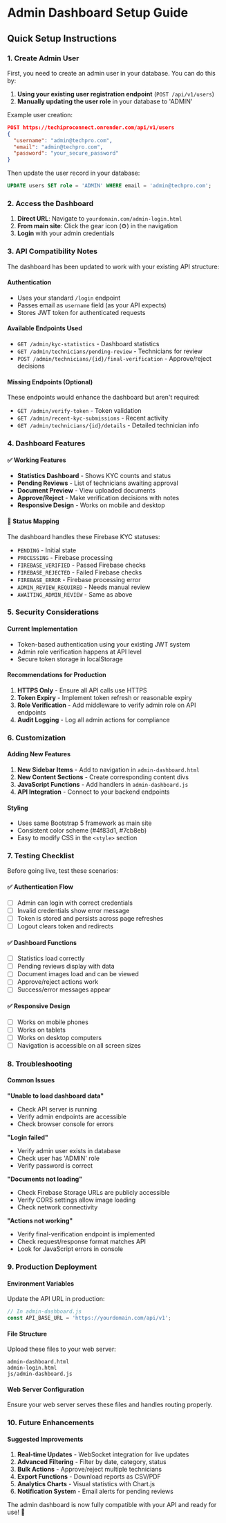# Admin Dashboard Setup Guide

## Quick Setup Instructions

### 1. Create Admin User
First, you need to create an admin user in your database. You can do this by:

1. **Using your existing user registration endpoint** (`POST /api/v1/users`)
2. **Manually updating the user role** in your database to 'ADMIN'

Example user creation:
```json
POST https://techiproconnect.onrender.com/api/v1/users
{
  "username": "admin@techpro.com",
  "email": "admin@techpro.com", 
  "password": "your_secure_password"
}
```

Then update the user record in your database:
```sql
UPDATE users SET role = 'ADMIN' WHERE email = 'admin@techpro.com';
```

### 2. Access the Dashboard

1. **Direct URL**: Navigate to `yourdomain.com/admin-login.html`
2. **From main site**: Click the gear icon (⚙️) in the navigation
3. **Login** with your admin credentials

### 3. API Compatibility Notes

The dashboard has been updated to work with your existing API structure:

#### Authentication
- Uses your standard `/login` endpoint
- Passes email as `username` field (as your API expects)
- Stores JWT token for authenticated requests

#### Available Endpoints Used
- `GET /admin/kyc-statistics` - Dashboard statistics
- `GET /admin/technicians/pending-review` - Technicians for review
- `POST /admin/technicians/{id}/final-verification` - Approve/reject decisions

#### Missing Endpoints (Optional)
These endpoints would enhance the dashboard but aren't required:
- `GET /admin/verify-token` - Token validation
- `GET /admin/recent-kyc-submissions` - Recent activity
- `GET /admin/technicians/{id}/details` - Detailed technician info

### 4. Dashboard Features

#### ✅ Working Features
- **Statistics Dashboard** - Shows KYC counts and status
- **Pending Reviews** - List of technicians awaiting approval
- **Document Preview** - View uploaded documents
- **Approve/Reject** - Make verification decisions with notes
- **Responsive Design** - Works on mobile and desktop

#### 🔧 Status Mapping
The dashboard handles these Firebase KYC statuses:
- `PENDING` - Initial state
- `PROCESSING` - Firebase processing
- `FIREBASE_VERIFIED` - Passed Firebase checks
- `FIREBASE_REJECTED` - Failed Firebase checks  
- `FIREBASE_ERROR` - Firebase processing error
- `ADMIN_REVIEW_REQUIRED` - Needs manual review
- `AWAITING_ADMIN_REVIEW` - Same as above

### 5. Security Considerations

#### Current Implementation
- Token-based authentication using your existing JWT system
- Admin role verification happens at API level
- Secure token storage in localStorage

#### Recommendations for Production
1. **HTTPS Only** - Ensure all API calls use HTTPS
2. **Token Expiry** - Implement token refresh or reasonable expiry
3. **Role Verification** - Add middleware to verify admin role on API endpoints
4. **Audit Logging** - Log all admin actions for compliance

### 6. Customization

#### Adding New Features
1. **New Sidebar Items** - Add to navigation in `admin-dashboard.html`
2. **New Content Sections** - Create corresponding content divs
3. **JavaScript Functions** - Add handlers in `admin-dashboard.js`
4. **API Integration** - Connect to your backend endpoints

#### Styling
- Uses same Bootstrap 5 framework as main site
- Consistent color scheme (#4f83d1, #7cb8eb)
- Easy to modify CSS in the `<style>` section

### 7. Testing Checklist

Before going live, test these scenarios:

#### ✅ Authentication Flow
- [ ] Admin can login with correct credentials
- [ ] Invalid credentials show error message
- [ ] Token is stored and persists across page refreshes
- [ ] Logout clears token and redirects

#### ✅ Dashboard Functions
- [ ] Statistics load correctly
- [ ] Pending reviews display with data
- [ ] Document images load and can be viewed
- [ ] Approve/reject actions work
- [ ] Success/error messages appear

#### ✅ Responsive Design
- [ ] Works on mobile phones
- [ ] Works on tablets
- [ ] Works on desktop computers
- [ ] Navigation is accessible on all screen sizes

### 8. Troubleshooting

#### Common Issues

**"Unable to load dashboard data"**
- Check API server is running
- Verify admin endpoints are accessible
- Check browser console for errors

**"Login failed"** 
- Verify admin user exists in database
- Check user has 'ADMIN' role
- Verify password is correct

**"Documents not loading"**
- Check Firebase Storage URLs are publicly accessible
- Verify CORS settings allow image loading
- Check network connectivity

**"Actions not working"**
- Verify final-verification endpoint is implemented
- Check request/response format matches API
- Look for JavaScript errors in console

### 9. Production Deployment

#### Environment Variables
Update the API URL in production:
```javascript
// In admin-dashboard.js
const API_BASE_URL = 'https://yourdomain.com/api/v1';
```

#### File Structure
Upload these files to your web server:
```
admin-dashboard.html
admin-login.html
js/admin-dashboard.js
```

#### Web Server Configuration
Ensure your web server serves these files and handles routing properly.

### 10. Future Enhancements

#### Suggested Improvements
1. **Real-time Updates** - WebSocket integration for live updates
2. **Advanced Filtering** - Filter by date, category, status
3. **Bulk Actions** - Approve/reject multiple technicians
4. **Export Functions** - Download reports as CSV/PDF
5. **Analytics Charts** - Visual statistics with Chart.js
6. **Notification System** - Email alerts for pending reviews

The admin dashboard is now fully compatible with your API and ready for use! 🚀
